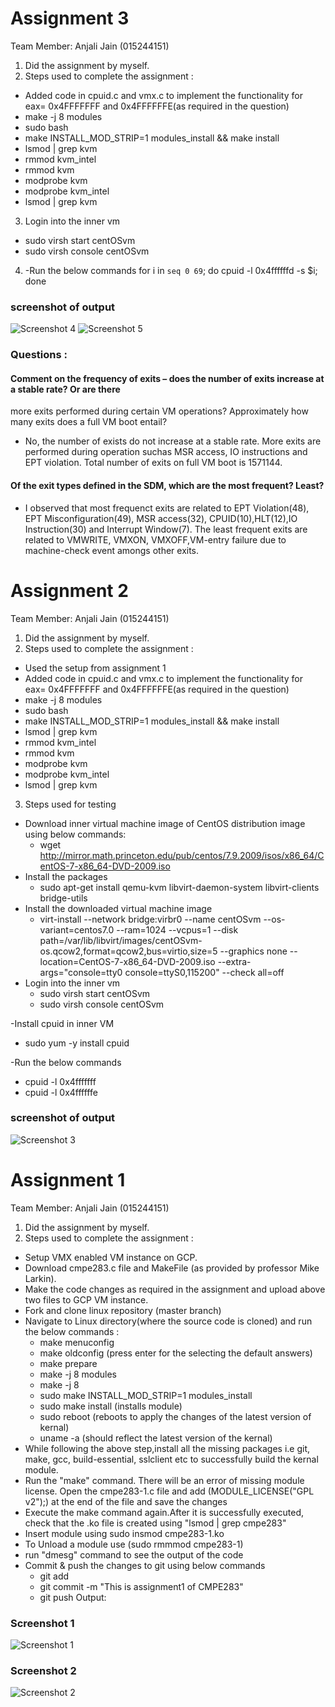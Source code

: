 Assignment 3
=============
Team Member: Anjali Jain (015244151)

1. Did the assignment by myself.
2. Steps used to complete the assignment :
- Added code in cpuid.c and vmx.c to implement the functionality for eax= 0x4FFFFFFF and 0x4FFFFFFE(as required in the question)
- make -j 8 modules
- sudo bash
- make INSTALL_MOD_STRIP=1 modules_install && make install
- lsmod | grep kvm
- rmmod kvm_intel
- rmmod kvm
- modprobe kvm
- modprobe kvm_intel
- lsmod | grep kvm

3. Login into the inner vm
  - sudo virsh start centOSvm
  - sudo virsh console centOSvm

4. -Run the below commands
   for i in `seq 0 69`; do cpuid -l 0x4ffffffd -s $i; done
  ### screenshot of output 
  ![Screenshot 4](cmpe283/output3-4.png)
  ![Screenshot 5](cmpe283/output3-1.png)
  
### Questions : 
#### Comment on the frequency of exits – does the number of exits increase at a stable rate? Or are there 
more exits performed during certain VM operations? Approximately how many exits does a full VM 
boot entail?

- No, the number of exists do not increase at a stable rate. More exits are performed during operation suchas MSR access, IO instructions and EPT violation. Total number of exits on full VM boot is 1571144.


#### Of the exit types defined in the SDM, which are the most frequent? Least?
- I observed that most frequenct exits are related to EPT Violation(48), EPT Misconfiguration(49), MSR access(32), CPUID(10),HLT(12),IO Instruction(30) and Interrupt Window(7). The least frequent exits are related to VMWRITE, VMXON, VMXOFF,VM-entry failure due to machine-check event amongs other exits.


Assignment 2
=============

Team Member: Anjali Jain (015244151)

1. Did the assignment by myself.
2. Steps used to complete the assignment :
- Used the setup from assignment 1
- Added code in cpuid.c and vmx.c to implement the functionality for eax= 0x4FFFFFFF and 0x4FFFFFFE(as required in the question)
- make -j 8 modules
- sudo bash
- make INSTALL_MOD_STRIP=1 modules_install && make install
- lsmod | grep kvm
- rmmod kvm_intel
- rmmod kvm
- modprobe kvm
- modprobe kvm_intel
- lsmod | grep kvm
3. Steps used for testing
- Download inner virtual machine  image of CentOS distribution image using below commands:
  - wget http://mirror.math.princeton.edu/pub/centos/7.9.2009/isos/x86_64/CentOS-7-x86_64-DVD-2009.iso
- Install the packages
  - sudo apt-get install qemu-kvm libvirt-daemon-system libvirt-clients bridge-utils
- Install the downloaded virtual machine image
  - virt-install  --network bridge:virbr0 --name centOSvm --os-variant=centos7.0 --ram=1024 --vcpus=1 --disk path=/var/lib/libvirt/images/centOSvm-os.qcow2,format=qcow2,bus=virtio,size=5 --graphics none  --location=CentOS-7-x86_64-DVD-2009.iso --extra-args="console=tty0 console=ttyS0,115200"  --check all=off
- Login into the inner vm
  - sudo virsh start centOSvm
  - sudo virsh console centOSvm

-Install cpuid in inner VM
  - sudo yum -y install cpuid

-Run the below commands
  - cpuid -l 0x4fffffff 
  - cpuid -l 0x4ffffffe
  ### screenshot of output 
  ![Screenshot 3](cmpe283/assignment2-output.png)
  
Assignment 1
=============

Team Member: Anjali Jain (015244151)

1. Did the assignment by myself.
2. Steps used to complete the assignment :
- Setup VMX enabled VM instance on GCP.
- Download cmpe283.c file and MakeFile (as provided by professor Mike Larkin).
- Make the code changes as required in the assignment and upload above two files to GCP VM instance.
- Fork and clone linux repository (master branch)
- Navigate to Linux directory(where the source code is cloned) and run the below commands :
  - make menuconfig
  - make oldconfig (press enter for the selecting the default answers)
  - make prepare
  - make -j 8 modules
  - make -j 8 
  - sudo make INSTALL_MOD_STRIP=1 modules_install
  - sudo make install (installs module)
  - sudo reboot (reboots to apply the changes of the latest version of kernal)
  - uname -a (should reflect the latest version of the kernal)
- While following the above step,install all the missing packages i.e git, make, gcc, build-essential, sslclient etc to successfully build the kernal module.
- Run the "make" command. There will be an error of missing module license. Open the cmpe283-1.c file and add (MODULE_LICENSE("GPL v2");) at the end of the file and save the changes
- Execute the make command again.After it is successfully executed, check that the .ko file is created using "lsmod | grep cmpe283"
- Insert module using sudo insmod cmpe283-1.ko
- To Unload a module use (sudo rmmmod cmpe283-1)
- run "dmesg" command to see the output of the code
- Commit & push the changes to git using below commands
  - git add
  - git commit -m "This is assignment1 of CMPE283"
  - git push
Output:
### Screenshot 1
![Screenshot 1](cmpe283/output-1.png)
### Screenshot 2
![Screenshot 2](cmpe283/output-2.png)
